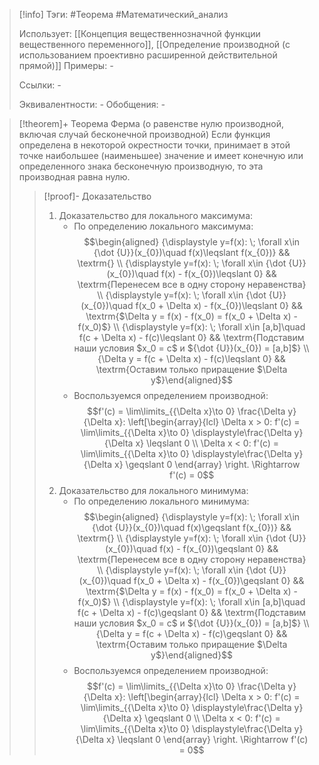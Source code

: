 > [!info]
> Тэги: #Теорема #Математический_анализ   
> 
> Использует: [[Концепция вещественнозначной функции вещественного переменного]], [[Определение производной (с использованием проективно расширенной действительной прямой)]]
> Примеры: *-*
> 
> Ссылки: *-*
> 
> Эквивалентности: *-*
> Обобщения: *-*

> [!theorem]+ Теорема Ферма (о равенстве нулю производной, включая случай бесконечной производной)
> Если функция определена в некоторой окрестности точки, принимает в этой точке наибольшее (наименьшее) значение и имеет конечную или определенного знака бесконечную производную, то эта производная равна нулю.
> > [!proof]- Доказательство
> > 1. Доказательство для локального максимума:
> > 	* По определению локального максимума: $$\begin{aligned} {\displaystyle y=f(x): \; \forall x\in {\dot {U}}(x_{0})\quad f(x)\leqslant f(x_{0})}  && \textrm{} \\ {\displaystyle y=f(x): \; \forall x\in {\dot {U}}(x_{0})\quad f(x) - f(x_{0})\leqslant 0}  && \textrm{Перенесем все в одну сторону неравенства} \\ {\displaystyle y=f(x): \; \forall x\in {\dot {U}}(x_{0})\quad f(x_0 + \Delta x) - f(x_{0})\leqslant 0}  && \textrm{$\Delta y = f(x) - f(x_0) = f(x_0 + \Delta x) - f(x_0)$} \\ {\displaystyle y=f(x): \; \forall x\in [a,b]\quad f(c + \Delta x) - f(c)\leqslant 0}  && \textrm{Подставим наши условия $x_0 = c$ и ${\dot {U}}(x_{0}) = [a,b]$} \\ {\Delta y = f(c + \Delta x) - f(c)\leqslant 0}  && \textrm{Оставим только приращение $\Delta y$}\end{aligned}$$
> > 	*  Воспользуемся определением производной: $$f'(c) = \lim\limits_{{\Delta x}\to 0} \frac{\Delta y}{\Delta x}: \left[\begin{array}{lcl} \Delta x > 0: f'(c) = \lim\limits_{{\Delta x}\to 0} \displaystyle\frac{\Delta y}{\Delta x} \leqslant 0 \\ \Delta x < 0: f'(c) = \lim\limits_{{\Delta x}\to 0} \displaystyle\frac{\Delta y}{\Delta x} \geqslant 0 \end{array} \right. \Rightarrow f'(c) = 0$$
> > 2. Доказательство для локального минимума:
> > 	*  По определению локального минимума: $$\begin{aligned} {\displaystyle y=f(x): \; \forall x\in {\dot {U}}(x_{0})\quad f(x)\geqslant f(x_{0})}  && \textrm{} \\ {\displaystyle y=f(x): \; \forall x\in {\dot {U}}(x_{0})\quad f(x) - f(x_{0})\geqslant 0}  && \textrm{Перенесем все в одну сторону неравенства} \\ {\displaystyle y=f(x): \; \forall x\in {\dot {U}}(x_{0})\quad f(x_0 + \Delta x) - f(x_{0})\geqslant 0}  && \textrm{$\Delta y = f(x) - f(x_0) = f(x_0 + \Delta x) - f(x_0)$} \\ {\displaystyle y=f(x): \; \forall x\in [a,b]\quad f(c + \Delta x) - f(c)\geqslant 0}  && \textrm{Подставим наши условия $x_0 = c$ и ${\dot {U}}(x_{0}) = [a,b]$} \\ {\Delta y = f(c + \Delta x) - f(c)\geqslant 0}  && \textrm{Оставим только приращение $\Delta y$}\end{aligned}$$
> > 	*  Воспользуемся определением производной: $$f'(c) = \lim\limits_{{\Delta x}\to 0} \frac{\Delta y}{\Delta x}: \left[\begin{array}{lcl} \Delta x > 0: f'(c) = \lim\limits_{{\Delta x}\to 0} \displaystyle\frac{\Delta y}{\Delta x} \geqslant 0 \\ \Delta x < 0: f'(c) = \lim\limits_{{\Delta x}\to 0} \displaystyle\frac{\Delta y}{\Delta x}  \leqslant 0 \end{array} \right. \Rightarrow f'(c) = 0$$
